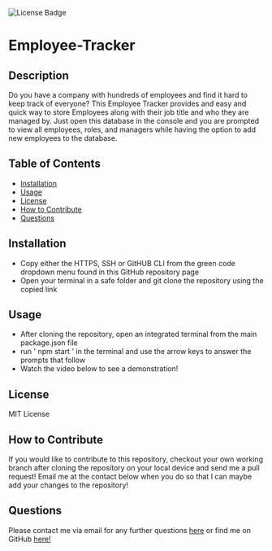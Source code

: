 ![License Badge](https://img.shields.io/badge/license-MIT-yellow.svg)
# Employee-Tracker

## Description
Do you have a company with hundreds of employees and find it hard to keep track of everyone? This Employee Tracker provides and easy and quick way to store Employees along with their job title and who they are managed by. Just open this database in the console and you are prompted to view all employees, roles, and managers while having the option to add new employees to the database. 
## Table of Contents 

- [Installation](#installation)
- [Usage](#usage)
- [License](#license)
- [How to Contribute](#how-to-contribute)
- [Questions](#questions)

## Installation
- Copy either the HTTPS, SSH or GitHUB CLI from the green code dropdown menu found in this GitHub repository page
- Open your terminal in a safe folder and git clone the repository using the copied link

## Usage
- After cloning the repository, open an integrated terminal from the main package.json file
- run ' npm start ' in the terminal and use the arrow keys to answer the prompts that follow
- Watch the video below to see a demonstration!

## License
MIT License

## How to Contribute
If you would like to contribute to this repository, checkout your own working branch after cloning the repository on your local device and send me a pull request! Email me at the contact below when you do so that I can maybe add your changes to the repository!

## Questions
Please contact me via email for any further questions [here](mailto:email@gmail.com) or find me on GitHub [here!](https://github.com/githubusername)

